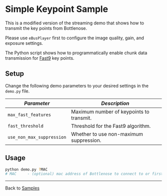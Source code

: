 # Simple Keypoint Sample

This is a modified version of the streaming demo that shows how to transmit the key points from Bottlenose.

Please use ```eBusPlayer``` first to configure the image quality, gain, and exposure settings.

The Python script shows how to programmatically enable chunk data transmission for 
[Fast9](https://en.wikipedia.org/wiki/Features_from_accelerated_segment_test) key points.

## Setup

Change the following demo parameters to your desired settings in the ```demo.py``` file.

| ***Parameter***               | ***Description***                               |
|-------------------------------|-------------------------------------------------|
| ```max_fast_features```       | Maximum number of keypoints to transmit.        |
| ```fast_threshold```          | Threshold for the Fast9 algorithm.              |
| ```use_non_max_suppression``` | Whether to use non-maximum suppression.         |

## Usage

```bash
python demo.py ?MAC
# MAC     - (optional) mac address of Bottlenose to connect to or first one
```

----
Back to [Samples](../README.md)